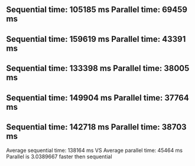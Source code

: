 Sequential time: 105185 ms
Parallel time: 69459 ms
---------------------------------------
Sequential time: 159619 ms
Parallel time: 43391 ms
---------------------------------------
Sequential time: 133398 ms
Parallel time: 38005 ms
---------------------------------------
Sequential time: 149904 ms
Parallel time: 37764 ms
---------------------------------------
Sequential time: 142718 ms
Parallel time: 38703 ms
---------------------------------------
Average sequential time: 138164 ms VS Average parallel time: 45464 ms
Parallel is 3.0389667 faster then sequential